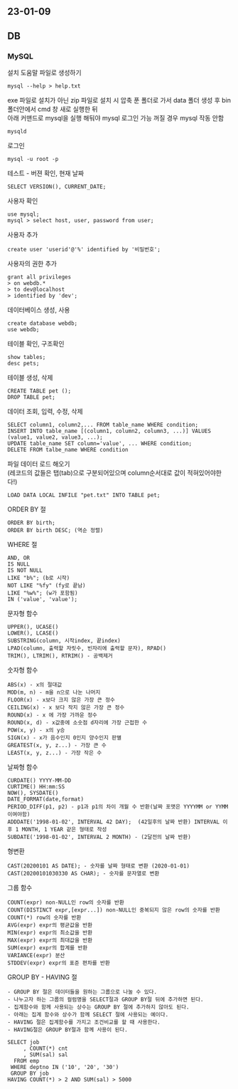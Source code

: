 ## 23-01-09
## DB
### MySQL
설치
도움말 파일로 생성하기
```
mysql --help > help.txt
```
exe 파일로 설치가 아닌 zip 파일로 설치 시 압축 푼 폴더로 가서 data 폴더 생성 후 bin 폴더안에서 cmd 창 새로 실행한 뒤   
아래 커맨드로 mysql을 실행 해둬야 mysql 로그인 가능 꺼질 경우 mysql 작동 안함    
```
mysqld
```
로그인
```
mysql -u root -p
```
테스트 - 버젼 확인, 현재 날짜
```
SELECT VERSION(), CURRENT_DATE;
```
사용자 확인
```
use mysql;
mysql > select host, user, password from user;
```
사용자 추가
```
create user 'userid'@'%' identified by '비밀번호'; 
```
사용자의 권한 추가
```
grant all privileges
> on webdb.*
> to dev@localhost
> identified by 'dev';
```
데이터베이스 생성, 사용
```
create database webdb;
use webdb;
```
테이블 확인, 구조확인
```
show tables;
desc pets;
```
테이블 생성, 삭제
```
CREATE TABLE pet ();
DROP TABLE pet;
```
데이터 조회, 입력, 수정, 삭제
```
SELECT column1, column2,... FROM table_name WHERE condition;
INSERT INTO table_name [(column1, column2, column3, ...)] VALUES (value1, value2, value3, ...);
UPDATE table_name SET column='value', ... WHERE condition;
DELETE FROM talbe_name WHERE condition
```
파일 데이터 로드 해오기   
(레코드의 값들은 탭(tab)으로 구분되어있으며 column순서대로 값이 적혀있어야한다!)
```
LOAD DATA LOCAL INFILE "pet.txt" INTO TABLE pet;
```
ORDER BY 절
```
ORDER BY birth;
ORDER BY birth DESC; (역순 정렬)
```
WHERE 절
```
AND, OR
IS NULL
IS NOT NULL
LIKE "b%"; (b로 시작)
NOT LIKE "%fy" (fy로 끝남)
LIKE "%w%"; (w가 포함됨)
IN ('value', 'value');
```
문자형 함수
```
UPPER(), UCASE()
LOWER(), LCASE()
SUBSTRING(column, 시작index, 끝index)
LPAD(column, 출력할 자릿수, 빈자리에 출력할 문자), RPAD()
TRIM(), LTRIM(), RTRIM() - 공백제거
```
숫자형 함수
```
ABS(x) - x의 절대값
MOD(m, n) - m을 n으로 나눈 나머지
FLOOR(x) - x보다 크지 않은 가장 큰 정수
CEILING(x) - x 보다 작지 않은 가장 큰 정수
ROUND(x) - x 에 가장 가까운 정수
ROUND(x, d) - x값중에 소숫점 d자리에 가장 근접한 수
POW(x, y) - x의 y승
SIGN(x) - x가 음수인지 0인지 양수인지 판별
GREATEST(x, y, z...) - 가장 큰 수
LEAST(x, y, z...) - 가장 작은 수
```
날짜형 함수
```
CURDATE() YYYY-MM-DD
CURTIME() HH:mm:SS
NOW(), SYSDATE()
DATE_FORMAT(date,format) 
PERIOD_DIFF(p1, p2) - p1과 p1의 차이 개월 수 반환(날짜 포맷은 YYYYMM or YYMM 이여야함)
ADDDATE('1998-01-02', INTERVAL 42 DAY);  (42일후의 날짜 반환) INTERVAL 이후 1 MONTH, 1 YEAR 같은 형태로 작성
SUBDATE('1998-01-02', INTERVAL 2 MONTH) - (2달전의 날짜 반환)
```
형변환
```
CAST(20200101 AS DATE); - 숫자를 날짜 형태로 변환 (2020-01-01)
CAST(20200101030330 AS CHAR); - 숫자를 문자열로 변환
```
그룹 함수
```
COUNT(expr) non-NULL인 row의 숫자를 반환
COUNT(DISTINCT expr,[expr...]) non-NULL인 중복되지 않은 row의 숫자를 반환
COUNT(*) row의 숫자를 반환
AVG(expr) expr의 평균값을 반환
MIN(expr) expr의 최소값을 반환
MAX(expr) expr의 최대값을 반환
SUM(expr) expr의 합계를 반환
VARIANCE(expr) 분산
STDDEV(expr) expr의 표준 편차를 반환
```
GROUP BY - HAVING 절
```
- GROUP BY 절은 데이터들을 원하는 그룹으로 나눌 수 있다.
- 나누고자 하는 그룹의 컬럼명을 SELECT절과 GROUP BY절 뒤에 추가하면 된다.
- 집계함수와 함께 사용되는 상수는 GROUP BY 절에 추가하지 않아도 된다.
- 아래는 집계 함수와 상수가 함께 SELECT 절에 사용되는 예이다.
- HAVING 절은 집계함수를 가지고 조건비교를 할 때 사용한다.
- HAVING절은 GROUP BY절과 함께 사용이 된다.

SELECT job
     , COUNT(*) cnt
     , SUM(sal) sal
  FROM emp
 WHERE deptno IN ('10', '20', '30')
 GROUP BY job
HAVING COUNT(*) > 2 AND SUM(sal) > 5000
```
